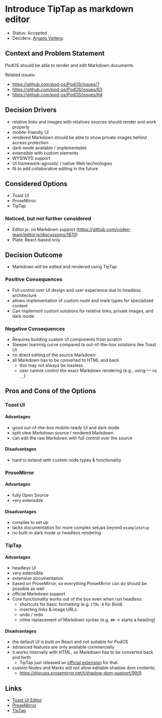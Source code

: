 # Introduce TipTap as markdown editor

- Status: Accepted
- Deciders: [Angelo Veltens](https://angelo.veltens.org/profile/card#me)

## Context and Problem Statement

PodOS should be able to render and edit Markdown documents.

Related issues:
- https://github.com/pod-os/PodOS/issues/7
- https://github.com/pod-os/PodOS/issues/63
- https://github.com/pod-os/PodOS/issues/64

## Decision Drivers

- relative links and images with relatives sources should render and work properly
- mobile-friendly UI
- rendered Markdown should be able to show private images behind access protection
- dark mode available / implementable
- extensible with custom elements
- WYSIWYG support
- UI framework-agnostic / native Web technologies
- fit to add collaborative editing in the future

## Considered Options

- Toast UI
- ProseMirror
- TipTap

### Noticed, but not further considered

- Editor.js: no Markdown support (https://github.com/codex-team/editor.js/discussions/1870)
- Plate: React-based only

## Decision Outcome

- Markdown will be edited and rendered using TipTap

### Positive Consequences

- Full control over UI design and user experience due to headless architecture
- allows implementation of custom node and mark types for specialized content
- Can implement custom solutions for relative links, private images, and dark mode

### Negative Consequences

- Requires building custom UI components from scratch
- Steeper learning curve compared to out-of-the-box solutions like Toast UI
- no direct editing of the source Markdown
- all Markdown has to be converted to HTML and back
  - this may not always be lossless
  - user cannot control the exact Markdown rendering (e.g., using `**` vs `__`)


## Pros and Cons of the Options

### Toast UI

#### Advantages

- good out-of-the-box mobile-ready UI and dark mode
- split view Markdown source / rendered Markdown
- can edit the raw Markdown with full control over the source

#### Disadvantages

- hard to extend with custom node types & functionality

### ProseMirror

#### Advantages

- fully Open Source
- very extensible

#### Disadvantages

- complex to set up
- lacks documentation for more complex setups beyond  `exampleSetup`
- no built-in dark mode or headless rendering

### TipTap

#### Advantages

- headless UI
- very extensible
- extensive documentation
- based on ProseMirror, so everything ProseMirror can do should be possible as well
- official Markdown support
- Core functionality works out of the box even when run headless:
    - shortcuts for basic formatting (e.g. `CTRL-B` for Bold)
    - inserting links & image URLs
    - undo / redo
    - inline replacement of Markdown syntax (e.g. `##` -> starts a heading)

#### Disadvantages

- the default UI is built on React and not suitable for PodOS
- advanced features are only available commercially
- it works internally with HTML, so Markdown has to be converted back and forth
  - TipTap just released an [official extension](https://tiptap.dev/docs/editor/markdown) for that.
- custom Nodes and Marks will not allow editable shadow dom contents:
    - https://discuss.prosemirror.net/t/shadow-dom-support/99/9

## Links

- [Toast UI Editor](https://ui.toast.com/tui-editor)
- [ProseMirror](https://prosemirror.net/)
- [TipTap](https://tiptap.dev/)